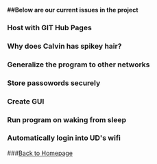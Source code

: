 **##Below are our current issues in the project**

### Host with GIT Hub Pages
### Why does Calvin has spikey hair?
### Generalize the program to other networks
### Store passowords securely
### Create GUI
### Run program on waking from sleep
### Automatically login into UD's wifi

###[Back to Homepage](index.md)
